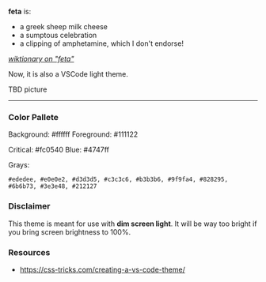 **feta** is:

- a greek sheep milk cheese
- a sumptous celebration
- a clipping of amphetamine, which I don't endorse!

[_wiktionary on "feta"_](https://en.wiktionary.org/wiki/feta#Polish)

Now, it is also a VSCode light theme.

TBD picture

---

### Color Pallete

Background: #ffffff
Foreground: #111122

Critical: #fc0540
Blue: #4747ff

Grays:

```
#ededee, #e0e0e2, #d3d3d5, #c3c3c6, #b3b3b6, #9f9fa4, #828295, #6b6b73, #3e3e48, #212127
```

### Disclaimer

This theme is meant for use with **dim screen light**.
It will be way too bright if you bring screen brightness to 100%.

### Resources

- https://css-tricks.com/creating-a-vs-code-theme/
